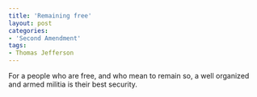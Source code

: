 ```yaml
---
title: 'Remaining free'
layout: post
categories:
- 'Second Amendment'
tags:
- Thomas Jefferson
---
```


For a people who are free, and who mean to remain so, a well organized and armed militia is their best security.
